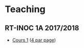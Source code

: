 Teaching
========

RT-INOC 1A 2017/2018
--------

* [Cours 1](https://github.com/Bramas/bramas.fr/raw/gh-pages/teaching/slides_logique.pdf) ([4 par page](https://github.com/Bramas/bramas.fr/raw/gh-pages/teaching/slides_logique_4.pdf))

